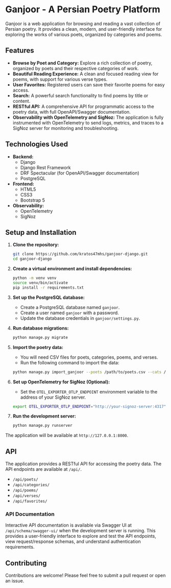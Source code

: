 # Ganjoor - A Persian Poetry Platform

Ganjoor is a web application for browsing and reading a vast collection of Persian poetry. It provides a clean, modern, and user-friendly interface for exploring the works of various poets, organized by categories and poems.

## Features

*   **Browse by Poet and Category:** Explore a rich collection of poetry, organized by poets and their respective categories of work.
*   **Beautiful Reading Experience:** A clean and focused reading view for poems, with support for various verse types.
*   **User Favorites:** Registered users can save their favorite poems for easy access.
*   **Search:** A powerful search functionality to find poems by title or content.
*   **RESTful API:** A comprehensive API for programmatic access to the poetry data, with full OpenAPI/Swagger documentation.
*   **Observability with OpenTelemetry and SigNoz:** The application is fully instrumented with OpenTelemetry to send logs, metrics, and traces to a SigNoz server for monitoring and troubleshooting.

## Technologies Used

*   **Backend:**
    *   Django
    *   Django Rest Framework
    *   DRF Spectacular (for OpenAPI/Swagger documentation)
    *   PostgreSQL
*   **Frontend:**
    *   HTML5
    *   CSS3
    *   Bootstrap 5
*   **Observability:**
    *   OpenTelemetry
    *   SigNoz

## Setup and Installation

1.  **Clone the repository:**
    ```bash
    git clone https://github.com/kratos47mhs/ganjoor-django.git
    cd ganjoor-django
    ```

2.  **Create a virtual environment and install dependencies:**
    ```bash
    python -m venv venv
    source venv/bin/activate
    pip install -r requirements.txt
    ```

3.  **Set up the PostgreSQL database:**
    *   Create a PostgreSQL database named `ganjoor`.
    *   Create a user named `ganjoor` with a password.
    *   Update the database credentials in `ganjoor/settings.py`.

4.  **Run database migrations:**
    ```bash
    python manage.py migrate
    ```

5.  **Import the poetry data:**
    *   You will need CSV files for poets, categories, poems, and verses.
    *   Run the following command to import the data:
    ```bash
    python manage.py import_ganjoor --poets /path/to/poets.csv --cats /path/to/cats.csv --poems /path/to/poems.csv --verses /path/to/verses.csv
    ```

6.  **Set up OpenTelemetry for SigNoz (Optional):**
    *   Set the `OTEL_EXPORTER_OTLP_ENDPOINT` environment variable to the address of your SigNoz server.
    ```bash
    export OTEL_EXPORTER_OTLP_ENDPOINT="http://your-signoz-server:4317"
    ```

7.  **Run the development server:**
    ```bash
    python manage.py runserver
    ```

The application will be available at `http://127.0.0.1:8000`.

## API

The application provides a RESTful API for accessing the poetry data. The API endpoints are available at `/api/`.

*   `/api/poets/`
*   `/api/categories/`
*   `/api/poems/`
*   `/api/verses/`
*   `/api/favorites/`

### API Documentation

Interactive API documentation is available via Swagger UI at `/api/schema/swagger-ui/` when the development server is running. This provides a user-friendly interface to explore and test the API endpoints, view request/response schemas, and understand authentication requirements.

## Contributing

Contributions are welcome! Please feel free to submit a pull request or open an issue.
